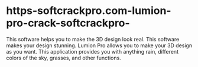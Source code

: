# https-softcrackpro.com-lumion-pro-crack-softcrackpro-
This software helps you to make the 3D design look real. This software makes your design stunning. Lumion Pro allows you to make your 3D design as you want. This application provides you with anything rain, different colors of the sky, grasses, and other functions. 
